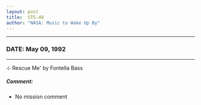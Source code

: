 ```yaml
---
layout: post
title:  STS-49
author: "NASA: Music to Wake Up By"
---
```


----
### DATE: May 09, 1992
----
⊹ Rescue Me' by Fontella Bass

##### Comment:
* No mission comment
